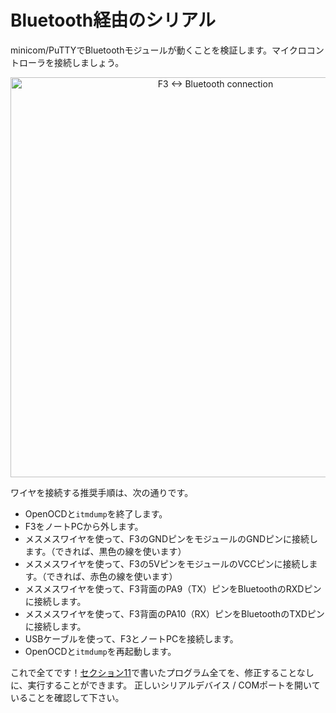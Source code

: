 <!-- # Serial over Bluetooth -->

# Bluetooth経由のシリアル

<!-- 
Now that we verify that the Bluetooth module works with minicom/PuTTY, let's connect it to the
microcontroller:
 -->

minicom/PuTTYでBluetoothモジュールが動くことを検証します。マイクロコントローラを接続しましょう。

<p align="center">
<img height=640 title="F3 <-> Bluetooth connection" src="../assets/f3-bluetooth.png">
</p>

<!-- Recommended steps to wire this up: -->

ワイヤを接続する推奨手順は、次の通りです。

<!-- 
- Close OpenOCD and `itmdump`.
- Disconnect the F3 from your laptop.
- Connect F3's GND pin to the module's GND pin using a female to female (F/F) wire (preferably, a
  black one).
- Connect F3's 5V pin to the module's VCC pin using a F/F wire (preferably, a red one).
- Connect the PA9 (TX) pin on the back of the F3 to the Bluetooth's RXD pin using a F/F wire.
- Connect the PA10 (RX) pin on the back of the F3 to the Bluetooth's TXD pin using a F/F wire.
- Now connect the F3 and your laptop using an USB cable.
- Re-launch OpenOCD and `itmdump`.
 -->

- OpenOCDと`itmdump`を終了します。
- F3をノートPCから外します。
- メスメスワイヤを使って、F3のGNDピンをモジュールのGNDピンに接続します。（できれば、黒色の線を使います）
- メスメスワイヤを使って、F3の5VピンをモジュールのVCCピンに接続します。（できれば、赤色の線を使います）
- メスメスワイヤを使って、F3背面のPA9（TX）ピンをBluetoothのRXDピンに接続します。
- メスメスワイヤを使って、F3背面のPA10（RX）ピンをBluetoothのTXDピンに接続します。
- USBケーブルを使って、F3とノートPCを接続します。
- OpenOCDと`itmdump`を再起動します。

<!-- 
And that's it! You should be able to run all the programs you wrote in [section 11] without
modification! Just make sure you open the right serial device / COM port.
 -->

これで全てです！[セクション11]で書いたプログラム全てを、修正することなしに、実行することができます。
正しいシリアルデバイス / COMポートを開いていることを確認して下さい。

<!-- [section 11]: ../11-usart/index.html -->

[セクション11]: ../11-usart/index.html
